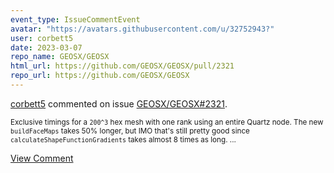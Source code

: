 ```yaml
---
event_type: IssueCommentEvent
avatar: "https://avatars.githubusercontent.com/u/32752943?"
user: corbett5
date: 2023-03-07
repo_name: GEOSX/GEOSX
html_url: https://github.com/GEOSX/GEOSX/pull/2321
repo_url: https://github.com/GEOSX/GEOSX
---
```


<a href='https://github.com/corbett5' target='_blank'>corbett5</a> commented on issue <a href='https://github.com/GEOSX/GEOSX/pull/2321' target='_blank'>GEOSX/GEOSX#2321</a>.

<small>Exclusive timings for a `200^3` hex mesh with one rank using an entire Quartz node. The new `buildFaceMaps` takes 50% longer, but IMO that's still pretty good since `calculateShapeFunctionGradients` takes almost 8 times as long. ...</small>

<a href='https://github.com/GEOSX/GEOSX/pull/2321' target='_blank'>View Comment</a>